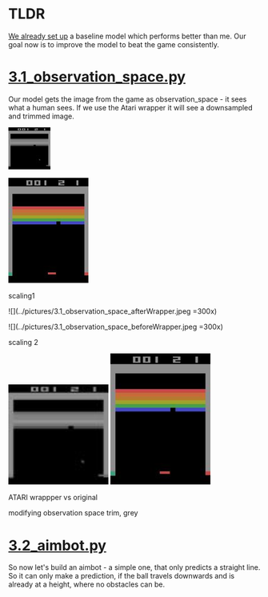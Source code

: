 
# TLDR

[We already set up](../2_baseline) a baseline model which performs better than me. Our goal now is to improve the model to beat the game consistently.

# [3.1_observation_space.py](./3.1_observation_space.py)
Our model gets the image from the game as observation_space - it sees what a human sees. If we use the Atari wrapper it will see a downsampled and trimmed image.

![](../pictures/3.1_observation_space_afterWrapper.jpeg)

![](../pictures/3.1_observation_space_beforeWrapper.jpeg)

scaling1

![](../pictures/3.1_observation_space_afterWrapper.jpeg =300x)

![](../pictures/3.1_observation_space_beforeWrapper.jpeg =300x)


scaling 2

<img src="../pictures/3.1_observation_space_afterWrapper.jpeg" width="200" />

<img src="../pictures/3.1_observation_space_beforeWrapper.jpeg" width="200" />


ATARI wrappper vs original

modifying observation space
trim, grey


# [3.2_aimbot.py](./3.2_aimbot.py)
So now let's build an aimbot - a simple one, that only predicts a straight line. So it can only make a prediction, if the ball travels downwards and is already at a height, where no obstacles can be.
